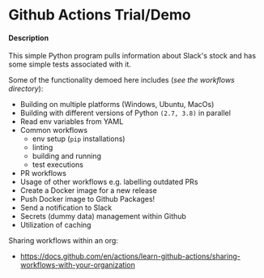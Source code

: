 # Github Actions Trial/Demo 


#### Description

This simple Python program pulls information about Slack's stock and has some simple tests associated with it. 

Some of the functionality demoed here includes (*see the workflows directory*): 

- Building on multiple platforms (Windows, Ubuntu, MacOs) 
- Building with different versions of Python `(2.7, 3.8)` in parallel
- Read env variables from YAML 
- Common workflows 
  - env setup (`pip` installations)
  - linting 
  - building and running 
  - test executions
- PR workflows
- Usage of other workflows e.g. labelling outdated PRs
- Create a Docker image for a new release 
- Push Docker image to Github Packages! 
- Send a notification to Slack
- Secrets (dummy data) management within Github 
- Utilization of caching

Sharing workflows within an org: 
- https://docs.github.com/en/actions/learn-github-actions/sharing-workflows-with-your-organization






